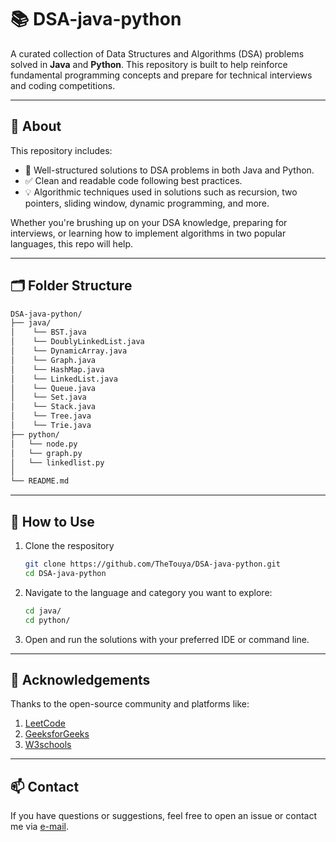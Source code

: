 # 📚 DSA-java-python

A curated collection of Data Structures and Algorithms (DSA) problems solved in **Java** and **Python**. This repository is built to help reinforce fundamental programming concepts and prepare for technical interviews and coding competitions.

---

## 🚀 About

This repository includes:
- 📌 Well-structured solutions to DSA problems in both Java and Python.
- ✅ Clean and readable code following best practices.
- 💡 Algorithmic techniques used in solutions such as recursion, two pointers, sliding window, dynamic programming, and more.

Whether you're brushing up on your DSA knowledge, preparing for interviews, or learning how to implement algorithms in two popular languages, this repo will help.

---

## 🗂️ Folder Structure

```bash
DSA-java-python/
├── java/
│    └── BST.java
│    └── DoublyLinkedList.java
│    └── DynamicArray.java
│    └── Graph.java
│    └── HashMap.java
│    └── LinkedList.java
│    └── Queue.java
│    └── Set.java
│    └── Stack.java
│    └── Tree.java
│    └── Trie.java
├── python/
│   └── node.py
│   └── graph.py
│   └── linkedlist.py
│
└── README.md
```
---
## 🧠 How to Use
1. Clone the respository
   ```bash
   git clone https://github.com/TheTouya/DSA-java-python.git
   cd DSA-java-python
   ```
2. Navigate to the language and category you want to explore:
   ```bash
   cd java/
   cd python/
   ```
3. Open and run the solutions with your preferred IDE or command line.

---
## 📢 Acknowledgements
Thanks to the open-source community and platforms like:
1. [LeetCode](https://leetcode.com/)
2. [GeeksforGeeks](https://geeksforgeeks.org/)
3. [W3schools](https://w3schools.com/)

---
## 📫 Contact
If you have questions or suggestions, feel free to open an issue or contact me via [e-mail](ali.mojarrad03@gmail.com).
